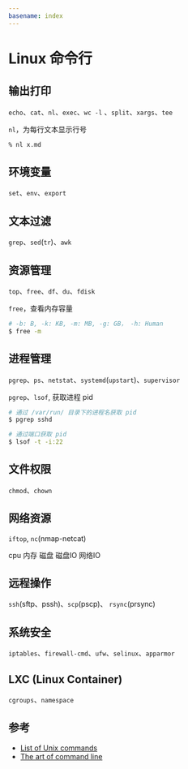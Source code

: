```yaml
---
basename: index
---
```

# Linux 命令行

## 输出打印

`echo`、`cat`、`nl`、`exec`、`wc -l` 、`split`、`xargs`、`tee`

`nl`，为每行文本显示行号

```sh
% nl x.md
```

## 环境变量

`set`、`env`、`export`

## 文本过滤

`grep`、`sed`(`tr`)、`awk`

## 资源管理

`top`、`free`、`df`、`du`、`fdisk`

`free`，查看内存容量

```sh
# -b: B, -k: KB, -m: MB, -g: GB， -h: Human
$ free -m
```

## 进程管理

`pgrep`、`ps`、`netstat`、`systemd`(`upstart`)、`supervisor`

`pgrep`、`lsof`, 获取进程 pid

```sh
# 通过 /var/run/ 目录下的进程名获取 pid
$ pgrep sshd

# 通过端口获取 pid
$ lsof -t -i:22
```

## 文件权限

`chmod`、`chown`

## 网络资源

`iftop`, `nc`(nmap-netcat)

cpu
内存
磁盘
磁盘IO
网络IO

## 远程操作

`ssh`(sftp、pssh)、`scp`(pscp)、 `rsync`(prsync)

## 系统安全

`iptables`、`firewall-cmd`、`ufw`、`selinux`、`apparmor`

## LXC (Linux Container)

`cgroups`、`namespace`

## 参考

* [List of Unix commands](https://en.wikipedia.org/wiki/List_of_Unix_commands)
* [The art of command line](https://github.com/jlevy/the-art-of-command-line/blob/master/README-zh.md)
